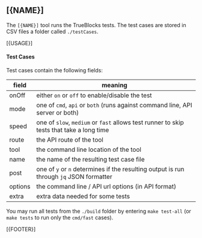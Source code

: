 ## [{NAME}]

The `[{NAME}]` tool runs the TrueBlocks tests. The test cases are stored in CSV files a folder called `./testCases`.

[{USAGE}]

#### Test Cases

Test cases contain the following fields:

| field   | meaning                                                                                  |
| ------- | ---------------------------------------------------------------------------------------- |
| onOff   | either `on` or `off` to enable/disable the test                                          |
| mode    | one of `cmd`, `api` or `both` (runs against command line, API server or both)            |
| speed   | one of `slow`, `medium` or `fast` allows test runner to skip tests that take a long time |
| route   | the API route of the tool                                                                |
| tool    | the command line location of the tool                                                    |
| name    | the name of the resulting test case file                                                 |
| post    | one of `y` or `n` determines if the resulting output is run through `jq` JSON formatter  |
| options | the command line / API url options (in API format)                                       |
| extra   | extra data needed for some tests                                                         |

You may run all tests from the `./build` folder by entering `make test-all` (or `make tests` to run only the `cmd/fast` cases).

[{FOOTER}]
